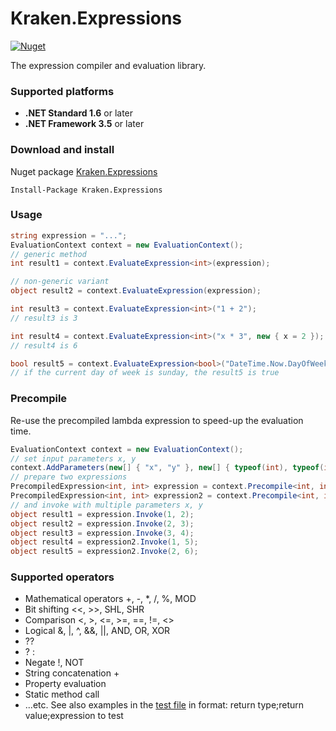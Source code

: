# Kraken.Expressions
[![Nuget](https://img.shields.io/nuget/v/Kraken.Expressions.svg)](https://www.nuget.org/packages/Kraken.Expressions/)

The expression compiler and evaluation library.

### Supported platforms
- **.NET Standard 1.6** or later
- **.NET Framework 3.5** or later

### Download and install
Nuget package [Kraken.Expressions](https://www.nuget.org/packages/Kraken.Expressions/)

```
Install-Package Kraken.Expressions
```

### Usage

```csharp
string expression = "...";
EvaluationContext context = new EvaluationContext();
// generic method
int result1 = context.EvaluateExpression<int>(expression);

// non-generic variant
object result2 = context.EvaluateExpression(expression);

int result3 = context.EvaluateExpression<int>("1 + 2");
// result3 is 3

int result4 = context.EvaluateExpression<int>("x * 3", new { x = 2 });
// result4 is 6

bool result5 = context.EvaluateExpression<bool>("DateTime.Now.DayOfWeek == DayOfWeek.Sunday");
// if the current day of week is sunday, the result5 is true
```

### Precompile
Re-use the precompiled lambda expression to speed-up the evaluation time.
```csharp
EvaluationContext context = new EvaluationContext();
// set input parameters x, y
context.AddParameters(new[] { "x", "y" }, new[] { typeof(int), typeof(int) });
// prepare two expressions
PrecompiledExpression<int, int> expression = context.Precompile<int, int>("(x + 2) * y");
PrecompiledExpression<int, int> expression2 = context.Precompile<int, int>("(x + 4) * y");
// and invoke with multiple parameters x, y
object result1 = expression.Invoke(1, 2);
object result2 = expression.Invoke(2, 3);
object result3 = expression.Invoke(3, 4);
object result4 = expression2.Invoke(1, 5);
object result5 = expression2.Invoke(2, 6);
```

### Supported operators
- Mathematical operators +, -, *, /, %, MOD
- Bit shifting <<, >>, SHL, SHR
- Comparison <, >, <=, >=, ==, !=, <>
- Logical &, |, ^, &&, ||, AND, OR, XOR
- ??
- ? :
- Negate !, NOT
- String concatenation +
- Property evaluation
- Static method call
- ...etc. See also examples in the [test file](https://github.com/MH1/Kraken.Expressions/blob/master/Source/Kraken.Expressions.UnitTests/Batch/Default.txt)
 in format: return type;return value;expression to test

